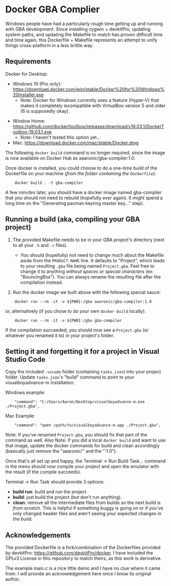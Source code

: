 # Docker GBA Complier
Windows people have had a particularly rough time getting up and running with GBA development.
Since installing cygwin + devkitPro, updating system paths, and updating the Makefile to match
has proven difficult time and time again, this Dockerfile + Makefile represents an attempt to
unify things cross-platform in a less brittle way.

## Requirements
Docker for Desktop:
* Windows 10 (Pro only): https://download.docker.com/win/stable/Docker%20for%20Windows%20Installer.exe
  - Note: Docker for Windows currently uses a feature (Hyper-V) that makes it completely incompatible with VirtualBox version 5 and older (6 is supposedly okay).
- Window Home: https://github.com/docker/toolbox/releases/download/v19.03.1/DockerToolbox-19.03.1.exe
  - Note: I haven't tested this option yet...
- Mac: https://download.docker.com/mac/stable/Docker.dmg

Ths following `docker build` command is no longer required, since the
image is now available on Docker Hub as aaaronic/gba-compiler:1.0.

Once docker is installed, you could choose to do a one-time build of the Dockerfile on your machine (*from the folder containing the `Dockerfile`*):

```
    docker build . -t gba-compiler
```
A few minutes later, you should have a docker image named gba-compiler that you should not
need to rebuild (hopefully ever again). It might spend a long time on the "Generating pacman
keyring master key..." step).

## Running a build (aka, compiling your GBA project)
1. The provided Makefile needs to be in your GBA project's directory (next to all your `.h` and
`.c` files).
   - You should (hopefully) not need to change much about the Makefile aside from the
`PRODUCT_NAME` line. It defaults to "Project", which leads to your resulting `.gba` file
being named `Project.gba`. Feel free to change it to anything _without spaces or special characters_ (ex: "BouncingBox"). You can always rename the resulting file after the compilation instead.

2. Run the docker image we built above with the following special sauce:

```
    docker run --rm -it -v ${PWD}:/gba aaaronic/gba-compiler:1.0
```
or, alternatively (if you chose to do your own `docker build` locally):
```
    docker run --rm -it -v ${PWD}:/gba gba-compiler
```

If the compilation succeeded, you should now see a `Project.gba` (or whatever you renamed it
to) in your project's folder.

## Setting it and forgetting it for a project in Visual Studio Code
Copy the included `.vscode` folder (containing `tasks.json`) into your project folder.
Update `tasks.json`'s "build" command to point to your visualboyadvance-m installation:

Windows example:
```
    "command": "C:/Users/Aaron/Desktop/visualboyadvance-m.exe ./Project.gba",
```
Mac Example:
```
    "command": "open /path/to/visualboyadvance-m.app ./Project.gba",
```

Note: If you've renamed `Project.gba`, you should fix that part of the command as well.
Also Note: if you did a local `docker build` and want to use that image,
update the docker commands for build and clean accordingly (basically
just remove the "aaaronic/" and the ":1.0").

Once that's all set up and happy, the Terminal -> Run Build Task... command in the menu
should now compile your project and open the emulator with the result (if the compile
succeeds).

Terminal -> Run Task should provide 3 options:
- **build run**: build and run the project
- **build**: just build the project (but don't run anything).
- **clean**: remove all the intermediate files from builds so the next build is _from
 scratch_. This is helpful if something buggy is going on or if you've only changed header
 files and aren't seeing your expected changes in the build.

## Acknowledgements
The provided Dockerfile is a fork/combination of the Dockerfiles provided by devkitPro:
https://github.com/devkitPro/docker. I have included the GPLv3 License in this repository
to match theirs, as this work is derivative.

The example main.c is a nice little demo and I have no clue where it came from. I will
provide an acknowledgement here once I know its original author.
